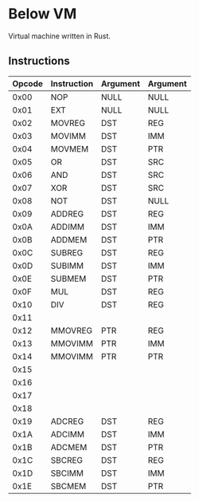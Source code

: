Below VM
========

Virtual machine written in Rust. 

Instructions
-----------

|Opcode |Instruction |Argument |Argument|
|-------|------------|---------|--------|
|0x00   |NOP         |NULL     |NULL    |
|0x01   |EXT         |NULL     |NULL    |
|0x02   |MOVREG      |DST      |REG     |
|0x03   |MOVIMM      |DST      |IMM     |
|0x04   |MOVMEM      |DST      |PTR     |
|0x05   |OR          |DST      |SRC     |
|0x06   |AND         |DST      |SRC     |
|0x07   |XOR         |DST      |SRC     |
|0x08   |NOT         |DST      |NULL    |
|0x09   |ADDREG      |DST      |REG     |
|0x0A   |ADDIMM      |DST      |IMM     |
|0x0B   |ADDMEM      |DST      |PTR     |
|0x0C   |SUBREG      |DST      |REG     |
|0x0D   |SUBIMM      |DST      |IMM     |
|0x0E   |SUBMEM      |DST      |PTR     |
|0x0F   |MUL         |DST      |REG     |
|0x10   |DIV         |DST      |REG     |
|0x11   |      |      |     |
|0x12   |MMOVREG     |PTR      |REG     |
|0x13   |MMOVIMM     |PTR      |IMM     |
|0x14   |MMOVIMM     |PTR      |PTR     |
|0x15   |      |      |     |
|0x16   |      |      |     |
|0x17   |      |      |     |
|0x18   |      |      |     |
|0x19   |ADCREG      |DST      |REG     |
|0x1A   |ADCIMM      |DST      |IMM     |
|0x1B   |ADCMEM      |DST      |PTR     |
|0x1C   |SBCREG      |DST      |REG     |
|0x1D   |SBCIMM      |DST      |IMM     |
|0x1E   |SBCMEM      |DST      |PTR     |
